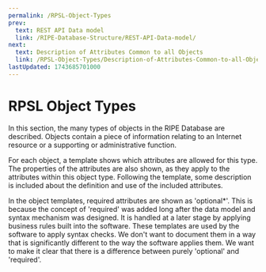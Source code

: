 ```yaml
---
permalink: /RPSL-Object-Types
prev:
  text: REST API Data model
  link: /RIPE-Database-Structure/REST-API-Data-model/
next:
  text: Description of Attributes Common to all Objects
  link: /RPSL-Object-Types/Description-of-Attributes-Common-to-all-Objects/
lastUpdated: 1743685701000
---
```


# RPSL Object Types

In this section, the many types of objects in the RIPE Database are described. Objects contain a piece of information relating to an Internet resource or a supporting or administrative function.

For each object, a template shows which attributes are allowed for this type. The properties of the attributes are also shown, as they apply to the attributes within this object type. Following the template, some description is included about the definition and use of the included attributes.


In the object templates, required attributes are shown as 'optional*'. This is because the concept of 'required' was added long after the data model and syntax mechanism was designed. It is handled at a later stage by applying business rules built into the software. These templates are used by the software to apply syntax checks. We don't want to document them in a way that is significantly different to the way the software applies them. We want to make it clear that there is a difference between purely 'optional' and 'required'.
